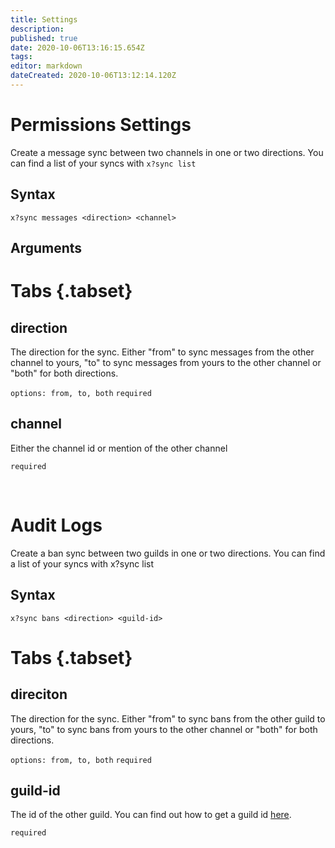 ```yaml
---
title: Settings
description: 
published: true
date: 2020-10-06T13:16:15.654Z
tags: 
editor: markdown
dateCreated: 2020-10-06T13:12:14.120Z
---
```


# Permissions Settings
Create a message sync between two channels in one or two directions. You can find a list of your syncs with `x?sync list`

## Syntax

`x?sync messages <direction> <channel>`

## Arguments

# Tabs {.tabset}
## direction

The direction for the sync. Either "from" to sync messages from the other channel to yours, "to" to sync messages from yours to the other channel or "both" for both directions.

`options: from, to, both` `required`

## channel

Either the channel id or mention of the other channel

`required`

<br />

# Audit Logs

Create a ban sync between two guilds in one or two directions. You can find a list of your syncs with x?sync list

## Syntax

`x?sync bans <direction> <guild-id>`

# Tabs {.tabset}
## direciton

The direction for the sync. Either "from" to sync bans from the other guild to yours, "to" to sync bans from yours to the other channel or "both" for both directions.

`options: from, to, both` `required`

## guild-id

The id of the other guild. You can find out how to get a guild id [here](https://support.discord.com/hc/en-us/articles/206346498-Where-can-I-find-my-User-Server-Message-ID-).

`required`

<br />
